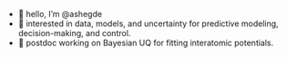 - 👋 hello, I’m @ashegde
- 👀 interested in data, models, and uncertainty for predictive modeling, decision-making, and control.
- 🌱 postdoc working on Bayesian UQ for fitting interatomic potentials.

<!---
ashegde/ashegde is a ✨ special ✨ repository because its `README.md` (this file) appears on your GitHub profile.
You can click the Preview link to take a look at your changes.
--->
